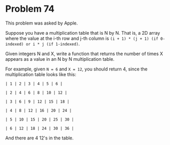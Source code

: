# Problem 74

 This problem was asked by Apple.

Suppose you have a multiplication table that is N by N. That is, a 2D array where the value at the i-th row and j-th column is `(i + 1) * (j + 1) (if 0-indexed) or i * j (if 1-indexed)`.

Given integers N and X, write a function that returns the number of times X appears as a value in an N by N multiplication table.

For example, given `N = 6` and `X = 12`, you should return 4, since the multiplication table looks like this:
```
| 1 | 2 | 3 | 4 | 5 | 6 |

| 2 | 4 | 6 | 8 | 10 | 12 |

| 3 | 6 | 9 | 12 | 15 | 18 |

| 4 | 8 | 12 | 16 | 20 | 24 |

| 5 | 10 | 15 | 20 | 25 | 30 |

| 6 | 12 | 18 | 24 | 30 | 36 |
```
And there are 4 12's in the table.